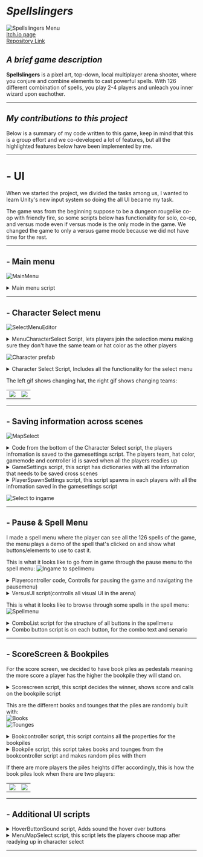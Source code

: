 # *Spellslingers*

![Spellslingers Menu](/SpellSlingers/Images/SpellSlingers_Menu.png)    
[Itch.io page](https://yrgo-game-creator.itch.io/spellslingers)   
[Repository Link](https://github.com/jheden/Spellslingers)  

## *A brief game description*  

**Spellslingers** is a pixel art, top-down, local multiplayer arena shooter, where you conjure and combine elements to cast powerful spells. With 126 different combination of spells, you play 2-4 players and unleach you inner wizard upon eachother.   

---  

## *My contributions to this project*  

Below is a summary of my code written to this game, keep in mind that this is a group effort and we co-developed a lot of features, but all the highlighted features below have been implemented by me.   

---  

# - UI 

When we started the project, we divided the tasks among us, I wanted to learn Unity's new input system so doing the all UI became my task. 

The game was from the beginning suppose to be a dungeon rougelike co-op with friendly fire, so some scripts below has functionality for solo, co-op, and versus mode even if versus mode is the only mode in the game. We changed the game to only a versus game mode because we did not have time for the rest. 

---  

## - Main menu  
![MainMenu](/SpellSlingers/Images/Mainmenu_ToSelect.gif)   
<details>  
<summary>Main menu script</summary>   
   
![Main Menu script](/SpellSlingers/Code/MainMenu_Script.png) 
</details>  

---  

## - Character Select menu  
![SelectMenuEditor](/SpellSlingers/Images/VersusMenu_Editor.png)     

<details>  
<summary>MenuCharacterSelect Script, lets players join the selection menu making sure they don't have the same team or hat color as the other players</summary>   
   
![Menu Character select script](/SpellSlingers/Code/MenuCharacterselect_Script.png) 
</details>  

![Character prefab](/SpellSlingers/Images/CharacterSelect_Prefab.png)   
<details>  
<summary>Character Select Script, Includes all the functionality for the select menu</summary>   
   
![Character select script](/SpellSlingers/Code/Characterselect_Script.png) 
</details>  

The left gif shows changing hat, the right gif shows changing teams:  
<table>
  <tr>
    <td><img src="/SpellSlingers/Images/ChangeHat.gif" /></td>
    <td><img src="/SpellSlingers/Images/ChangeTeam.gif" /></td>
  </tr>
</table>

---  

## - Saving information across scenes  
![MapSelect](/SpellSlingers/Images/ReadyTo_MapSelect.gif)    
<details>  
<summary>Code from the bottom of the Character Select script, the players infromation is saved to the gamesettings script. The players team, hat color, gamemode and controller id is saved when all the players readies up</summary>   
   
![Player Ready code](/SpellSlingers/Code/Characterselect_Ready.png) 
</details>  

<details>  
<summary>GameSettings script, this script has dictionaries with all the information that needs to be saved cross scenes</summary>   
   
![Game settings](/SpellSlingers/Code/SaveInformaion_Script.png) 
</details>  

<details>  
<summary>PlayerSpawnSettings script, this script spawns in each players with all the infromation saved in the gamesettings script</summary>  
  
The biggest challenge was to keep information of each player to the same controller cross scenes, I managed to do this with Unity Engines's Input System, referencing to the inputdecive and 
this line of code in the script below: var player = PlayerInput.Instantiate(GameSettings.instance.players[inputDevice], controlScheme: "Gamepad", pairWithDevice: inputDevice.device);  

![Playerspawn script](/SpellSlingers/Code/PlayerSpawn_Script.png) 
</details>  

![Select to ingame](/SpellSlingers/Images/ReadyTo_Ingame.gif)  

---  

## - Pause & Spell Menu
I made a spell menu where the player can see all the 126 spells of the game, the menu plays a demo of the spell that's clicked on and show what buttons/elements to use to cast it.  

This is what it looks like to go from in game through the pause menu to the spell menu:
![Ingame to spellmenu](/SpellSlingers/Images/IngameTo_SpellMenu.gif) 

<details>  
<summary>Playercontroller code, Controlls for pausing the game and navigating the pausemenu)</summary>   
  
The player who paused the game becomes the pausemaster and is the only one that can navigate the pause menu:   
![Player Controller pause](/SpellSlingers/Code/Playercontroller_Pause.png) 
</details>  

<details>  
<summary>VersusUI script(controlls all visual UI in the arena)</summary>   

![VersusUI Script](/SpellSlingers/Code/VersusUI_Script.png) 
</details>  

This is what it looks like to browse through some spells in the spell menu:  
![Spellmenu](/SpellSlingers/Images/SpellMenu.gif)  

<details>  
<summary>ComboList script for the structure of all buttons in the spellmenu</summary>   
  
![Combolist Script](/SpellSlingers/Code/Combolist_Script.png) 
</details>  

<details>  
<summary>Combo button script is on each button, for the combo text and senario</summary>   
  
![ComboButton Script](/SpellSlingers/Code/ComboButton_Script.png) 
</details>  

---  

## - ScoreScreen & Bookpiles  
For the score screen, we decided to have book piles as pedestals meaning the more score a player has the higher the bookpile they will stand on.  

<details>  
<summary>Scorescreen script, this script decides the winner, shows score and calls on the bookpile script</summary>   
  
![Scorescreen script](/SpellSlingers/Code/Scorescreen_Script.png) 
</details>  

This are the different books and tounges that the piles are randomly built with:  
![Books](/SpellSlingers/Images/Books.png)   
![Tounges](/SpellSlingers/Images/Tounges.png)   

<details>  
<summary>Bookcontroller script, this script contains all the properties for the bookpiles</summary>   
  
![Bookcontroller script](/SpellSlingers/Code/BookController_Script.png) 
</details>  

<details>  
<summary>Bookpile script, this script takes books and tounges from the bookcontroller script and makes random piles with them </summary>   
   
---  

There are three different sizes of books, and they go in both directions, this made calculating a correct offset from the last book and the placement of the player hard because two books of the same size but with different directions had different offsets.  

I found no way of calculating this, so I manually set the offset of each book in each circumstance they may end up with, this is why this script is so long, but it works:  
![Bookpile script](/SpellSlingers/Code/Bookpile_Script.png) 
</details>   

If there are more players the piles heights differ accordingly, this is how the book piles look when there are two players:
<table>
  <tr>
    <td><img src="/SpellSlingers/Images/IngameTo_ScoreMenu.gif" /></td>
    <td><img src="/SpellSlingers/Images/IngameTo_ScoreMenu2.gif" /></td>
  </tr>
</table>

---  

## - Additional UI scripts  

<details>  
<summary>HoverButtonSound script, Adds sound the hover over buttons</summary>   
With ISelectHandler and IDeselectHandler, The Onselect and OnDeselect founctions gets called with (BaseEventData eventData) if the player hovers the buttons.  
   
![Hoverbutton script](/SpellSlingers/Code/HoverbuttonSound_Script.png) 
</details>  

<details>  
<summary>MenuMapSelect script, this script lets the players choose map after readying up in character select</summary>   
   
![Map select](/SpellSlingers/Code/MapSelect_Script.png) 
</details>  

---  

